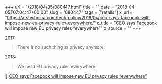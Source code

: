 +++
url = "/2018/04/05/080447.html"
title = ""
date = "2018-04-05T07:04:47+00:00"
slug = "080447"
tags = ["retalls"]
x_url = "https://arstechnica.com/tech-policy/2018/04/ceo-says-facebook-will-impose-new-eu-privacy-rules-everywhere/"
x_title = "CEO says Facebook will impose new EU privacy rules “everywhere”"
x_source = ""
+++

2017:

> There is no such thing as privacy anymore.

2018:

> We need EU privacy rules everywhere.

📎 [CEO says Facebook will impose new EU privacy rules “everywhere”](https://arstechnica.com/tech-policy/2018/04/ceo-says-facebook-will-impose-new-eu-privacy-rules-everywhere/)
